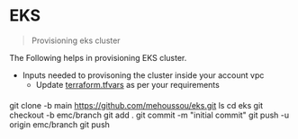 # EKS
> Provisioning eks cluster

The Following helps in provisioning EKS cluster.

* Inputs needed to provisoning the cluster inside your account vpc
    * Update [terraform.tfvars](./terraform.tfvars) as per your requirements


####
git clone -b main https://github.com/mehoussou/eks.git
ls
cd eks
git checkout -b emc/branch
git add .
git commit -m "initial commit"
git push -u origin emc/branch
git push